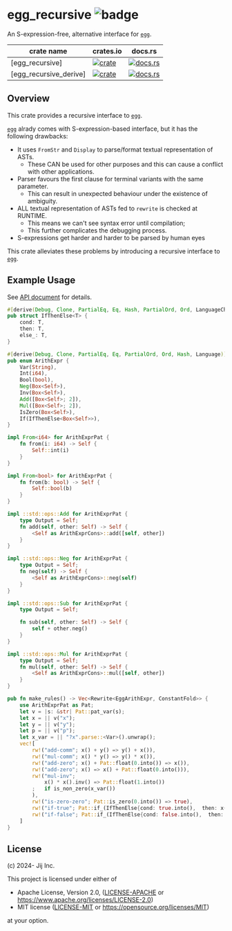 # egg_recursive ![badge](https://github.com/Jij-Inc/egg_recursive/actions/workflows/test.yml/badge.svg)

An S-expression-free, alternative interface for [`egg`][egg].

| crate name | crates.io | docs.rs |
| --- | --- | --- |
| [egg_recursive] | [![crate](https://img.shields.io/crates/v/egg_recursive.svg)](https://crates.io/crates/egg_recursive)  | [![docs.rs](https://docs.rs/egg_recursive/badge.svg)](https://docs.rs/egg_recursive) |
| [egg_recursive_derive] | [![crate](https://img.shields.io/crates/v/egg_recursive_derive.svg)](https://crates.io/crates/egg_recursive_derive)  | [![docs.rs](https://docs.rs/egg_recursive_derive/badge.svg)](https://docs.rs/egg_recursive_derive) |

## Overview

This crate provides a recursive interface to [`egg`][egg].

[`egg`][egg] alrady comes with S-expression-based interface, but it has the following drawbacks:

- It uses `FromStr` and `Display` to parse/format textual representation of ASTs.
  + These CAN be used for other purposes and this can cause a conflict with other applications.
- Parser favours the first clause for terminal variants with the same parameter.
  + This can result in unexpected behaviour under the existence of ambiguity.
- ALL textual representation of ASTs fed to `rewrite` is checked at RUNTIME.
  + This means we can't see syntax error until compilation;
  + This further complicates the debugging process.
- S-expressions get harder and harder to be parsed by human eyes

This crate alleviates these problems by introducing a recursive interface to [`egg`][egg].

[egg]: https://egraphs-good.github.io/

## Example Usage

See [API document](https://docs.rs/egg_recursive/latest) for details.

```rust
#[derive(Debug, Clone, PartialEq, Eq, Hash, PartialOrd, Ord, LanguageChildren)]
pub struct IfThenElse<T> {
    cond: T,
    then: T,
    else_: T,
}

#[derive(Debug, Clone, PartialEq, Eq, PartialOrd, Ord, Hash, Language)]
pub enum ArithExpr {
    Var(String),
    Int(i64),
    Bool(bool),
    Neg(Box<Self>),
    Inv(Box<Self>),
    Add([Box<Self>; 2]),
    Mul([Box<Self>; 2]),
    IsZero(Box<Self>),
    If(IfThenElse<Box<Self>>),
}

impl From<i64> for ArithExprPat {
    fn from(i: i64) -> Self {
        Self::int(i)
    }
}

impl From<bool> for ArithExprPat {
    fn from(b: bool) -> Self {
        Self::bool(b)
    }
}

impl ::std::ops::Add for ArithExprPat {
    type Output = Self;
    fn add(self, other: Self) -> Self {
        <Self as ArithExprCons>::add([self, other])
    }
}

impl ::std::ops::Neg for ArithExprPat {
    type Output = Self;
    fn neg(self) -> Self {
        <Self as ArithExprCons>::neg(self)
    }
}

impl ::std::ops::Sub for ArithExprPat {
    type Output = Self;

    fn sub(self, other: Self) -> Self {
        self + other.neg()
    }
}

impl ::std::ops::Mul for ArithExprPat {
    type Output = Self;
    fn mul(self, other: Self) -> Self {
        <Self as ArithExprCons>::mul([self, other])
    }
}

pub fn make_rules() -> Vec<Rewrite<EggArithExpr, ConstantFold>> {
    use ArithExprPat as Pat;
    let v = |s: &str| Pat::pat_var(s);
    let x = || v("x");
    let y = || v("y");
    let p = || v("p");
    let x_var = || "?x".parse::<Var>().unwrap();
    vec![
        rw!("add-comm"; x() + y() => y() + x()),
        rw!("mul-comm"; x() * y() => y() * x()),
        rw!("add-zero"; x() + Pat::float(0.into()) => x()),
        rw!("add-zero"; x() => x() + Pat::float(0.into())),
        rw!("mul-inv";
            x() * x().inv() => Pat::float(1.into())
        ;   if is_non_zero(x_var())
        ),
        rw!("is-zero-zero"; Pat::is_zero(0.into()) => true),
        rw!("if-true"; Pat::if_(IfThenElse{cond: true.into(),  then: x(), else_: v()}) => x()),
        rw!("if-false"; Pat::if_(IfThenElse{cond: false.into(),  then: x(), else_: v()}) => y()),
    ]
}
```

## License

(c) 2024- Jij Inc.

This project is licensed under either of

- Apache License, Version 2.0, ([LICENSE-APACHE](LICENSE-APACHE) or <https://www.apache.org/licenses/LICENSE-2.0>)
- MIT license ([LICENSE-MIT](LICENSE-MIT) or <https://opensource.org/licenses/MIT>)

at your option.
